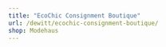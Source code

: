 ```yaml
---
title: "EcoChic Consignment Boutique"
url: /dewitt/ecochic-consignment-boutique/
shop: Modehaus
---
```

